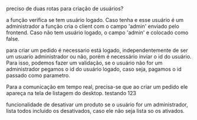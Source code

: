 preciso de duas rotas para criação de usuários?

a função verifica se tem usuário logado. Caso tenha e esse usuário é um administrador
a função cria o client com o campo 'admin' enviado pelo frontend.
Caso não tem usuário logado, o campo 'admin' e colocado como false.

para criar um pedido é necessario está logado, independentemente de ser um usuario administrador ou não, porém é necessário inviar o id do usuário.
Para isso, podemos fazer um validação, se o usuário não for um administrador pegamos o id do usuário logado, caso seja, pagamos o id passado como parametro.

Para a comunicação em tempo real, precisa-se que ao criar um pedido ele apareça na tela de listagem do desktop.
testando 123

funcionalidade de desativar um produto
se o usuário for um administrador, lista todos incluido os desativados,
caso ele não seja lista so os ativados.

